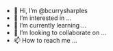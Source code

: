 - 👋 Hi, I’m @bcurrysharples
- 👀 I’m interested in ...
- 🌱 I’m currently learning ...
- 💞️ I’m looking to collaborate on ...
- 📫 How to reach me ...

<!---
bcurrysharples/bcurrysharples is a ✨ special ✨ repository because its `README.md` (this file) appears on your GitHub profile.
You can click the Preview link to take a look at your changes.
--->
